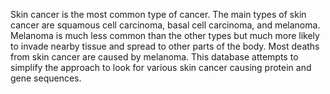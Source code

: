 Skin cancer is the most common type of cancer. The main types of skin cancer are 
squamous cell carcinoma, basal cell carcinoma, and melanoma. Melanoma is much 
less common than the other types but much more likely to invade nearby tissue and 
spread to other parts of the body. Most deaths from skin cancer are caused by 
melanoma. This database attempts to simplify the approach to look for various skin 
cancer causing protein and gene sequences. 
